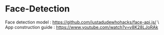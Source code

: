 # Face-Detection

Face detection model : https://github.com/justadudewhohacks/face-api.js/ \\
App construction guide : https://www.youtube.com/watch?v=v8K28LJoRAk
